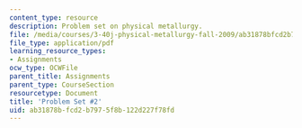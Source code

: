 ```yaml
---
content_type: resource
description: Problem set on physical metallurgy.
file: /media/courses/3-40j-physical-metallurgy-fall-2009/ab31878bfcd2b7975f8b122d227f78fd_MIT3_40JF09_ps2.pdf
file_type: application/pdf
learning_resource_types:
- Assignments
ocw_type: OCWFile
parent_title: Assignments
parent_type: CourseSection
resourcetype: Document
title: 'Problem Set #2'
uid: ab31878b-fcd2-b797-5f8b-122d227f78fd
---
```

